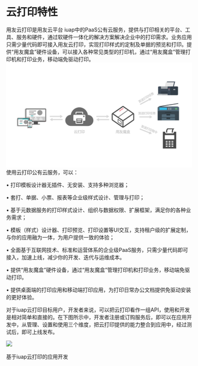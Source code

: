 # 云打印特性

用友云打印是用友云平台 iuap中的PaaS公有云服务，提供与打印相关的平台、工具、服务和硬件，通过软硬件一体化的解决方案解决企业中的打印需求。业务应用只需少量代码即可接入用友云打印，实现打印样式的定制及单据的预览和打印。提供“用友魔盒”硬件设备，可以接入各种常见类型的打印机，通过“用友魔盒”管理打印机和打印业务，移动端免驱动打印。
![](/articles/print/1-/images/printbox2.png)
使用云打印公有云服务，可以：
 
• 打印模板设计器无插件、无安装、支持多种浏览器；

• 套打、单据、小票、报表等企业级样式设计、管理与打印；

• 基于元数据服务的打印样式设计、组织与数据权限、扩展框架，满足你的各种业务需求；
 
• 模板（样式）设计器、打印预览、打印设置等UI交互，支持租户级的扩展定制，与你的应用融为一体，为用户提供一致的体验； 

• 全面基于互联网技术、标准和运营体系的企业级PaaS服务，只需少量代码即可接入，加速上线，减少你的开发、迭代与运维成本。

• 提供“用友魔盒”硬件设备，通过“用友魔盒”管理打印机和打印业务，移动端免驱动打印。 

• 提供桌面端的打印应用和移动端打印应用，为打印日常办公文档提供免驱动安装的更好体验。 

对于iuap云打印目标用户，开发者来说，可以把云打印看作一组API，使用和开发是相对简单和直接的。在下图所示中，开发者注册或订购服务后，即可以在应用开发中，从管理、设置和使用三个维度，把云打印提供的能力整合到应用中，经过测试后，即可上线发布。

![](/articles/print/1-/images/image4.png)

基于iuap云打印的应用开发
